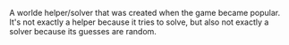 A worlde helper/solver that was created when the game became popular. It's not exactly a helper because it tries to solve, but also not exactly a solver because its guesses are random.
